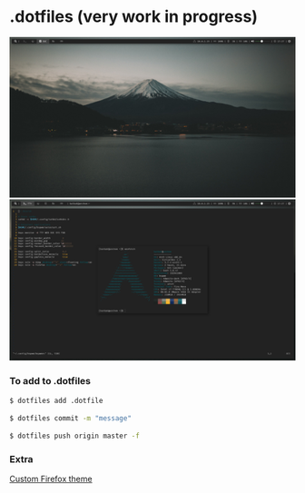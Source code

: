 .dotfiles (very work in progress)
=================================

![screenshot1](https://github.com/ktkk/.dotfiles/blob/master/screenshot1.png)
![screenshot2](https://github.com/ktkk/.dotfiles/blob/master/screenshot2.png)

### To add to .dotfiles

```bash
$ dotfiles add .dotfile
```
```bash
$ dotfiles commit -m "message"
```
```bash
$ dotfiles push origin master -f
```

### Extra
[Custom Firefox theme](https://color.firefox.com/?theme=XQAAAAIgAQAAAAAAAABBKYhm849SCia2CaaEGccwS-xNKlhTF0Gdmgrt-MSYP_BJi3ulTyQ6uQYTBxP6in1K3CBj-xHrShb_hiDHwcWL6bwrs97I3hdB6A59jrIt2KNODfGJ2bTnF7hgeBDsblJ7sOgaiq8UlwJ01PwA0TwaH5SgqANSgQuVj6B6ja_-cR0kMyniVFlrmrtxM783nwfSuQeEQW3yzoFUwino3fK1QPfeTV2ZrP-KCTAA)

